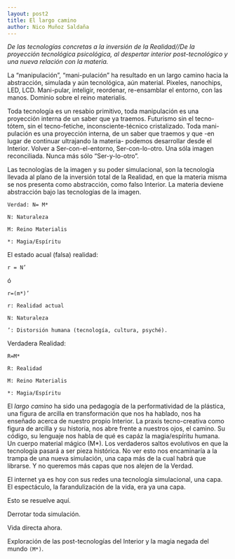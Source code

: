 ```yaml
---
layout: post2
title: El largo camino
author: Nico Muñoz Saldaña
---
```


*De las tecnologías concretas a la inversión de la Realidad//De la proyección tecnológica psicológica, al despertar interior post-tecnológico y una nueva relación con la materia.*



La “manipulación”, “mani-pulación” ha resultado en un largo camino hacia la abstracción, simulada y aún tecnológica, aún material.   Pixeles, nanochips, LED, LCD.  Mani-pular, inteligir, reordenar, re-ensamblar el entorno, con las manos.   Dominio sobre el reino materialis.

Toda tecnología es un resabio primitivo, toda manipulación es una proyección interna de un saber que ya traemos.  Futurismo sin el tecno-tótem, sin el tecno-fetiche, inconsciente-técnico cristalizado.
Toda mani-pulación es una proyección interna, de un saber que traemos y que -en lugar de continuar ultrajando la materia- podemos desarrollar desde el Interior.  Volver a Ser-con-el-entorno, Ser-con-lo-otro.  Una sóla imagen reconciliada. Nunca más sólo “Ser-y-lo-otro”.

Las tecnologías de la imagen y su poder simulacional, son la tecnología llevada al plano de la inversión total de la Realidad, en que la materia misma se nos presenta como abstracción, como falso Interior.  La materia deviene abstracción bajo las tecnologías de la imagen.

`Verdad: N= M*`

```
N: Naturaleza

M: Reino Materialis

*: Magia/Espíritu
```

El estado acual (falsa) realidad:

`r = N’`

ó

`r=(m*)’`

```
r: Realidad actual

N: Naturaleza

’: Distorsión humana (tecnología, cultura, psyché).

```

Verdadera Realidad:

`R=M*`

```
R: Realidad

M: Reino Materialis

*: Magia/Espíritu
```

El *largo camino* ha sido una pedagogía de la performatividad de la plástica, una figura de arcilla en transformación que nos ha hablado, nos ha enseñado acerca de nuestro propio Interior.  La praxis tecno-creativa como figura de arcilla y su historia, nos abre frente a nuestros ojos, el camino. Su código, su lenguaje nos habla de qué es capáz la magia/espíritu humana.  Un cuerpo material mágico (M*).  Los verdaderos saltos evolutivos en que la tecnología pasará a ser pieza histórica.  No ver esto nos encaminaría a la trampa de una nueva simulación, una capa más de la cual habrá que librarse.  Y no queremos más capas que nos alejen de la Verdad.  

El internet ya es hoy con sus redes una tecnología simulacional, una capa.  El espectáculo, la farandulización de la vida, era ya una capa.

Esto se resuelve aquí.

Derrotar toda simulación.

Vida directa ahora.

Exploración de las post-tecnologías del Interior y la magia negada del mundo `(M*)`.  
